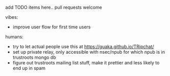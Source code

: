 
add TODO items here.. pull requests welcome

vibes:
- improve user flow for first time users


humans:
- try to let actual people use this at https://guaka.github.io/TRipchat/
- set up private relay, only accessible with nsec/npub for which npub is in trustroots mongo db
- figure out trustroots mailing list stuff, make it prettier and less likely to end up in spam
